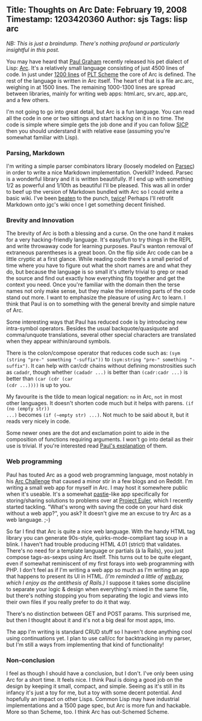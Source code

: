 Title: Thoughts on Arc
Date: February 19, 2008
Timestamp: 1203420360
Author: sjs
Tags: lisp arc
----

*NB: This is just a braindump.  There's nothing profound or particularly insightful in this post.*

You may have heard that <a href="http://www.paulgraham.com/">Paul Graham</a> recently released his pet dialect of Lisp: <a href="http://arclanguage.org/">Arc</a>.  It's a relatively small language consisting of just 4500 lines of code.  In just under <a href="http://arclanguage.com/install">1200 lines</a> of <a href="http://www.plt-scheme.org/">PLT Scheme</a> the core of Arc is defined.  The rest of the language is written in Arc itself.  The heart of that is a file arc.arc, weighing in at 1500 lines.  The remaining 1000-1300 lines are spread between libraries, mainly for writing web apps: html.arc, srv.arc, app.arc, and a few others.

I'm not going to go into great detail, but Arc is a fun language.  You can read all the code in one or two sittings and start hacking on it in no time.  The code is simple where simple gets the job done and if you can follow <a href="http://mitpress.mit.edu/sicp/">SICP</a> then you should understand it with relative ease (assuming you're somewhat familiar with Lisp).

### Parsing, Markdown ###

I'm writing a simple parser combinators library (loosely modeled on <a href="http://legacy.cs.uu.nl/daan/parsec.html">Parsec</a>) in order to write a nice Markdown implementation.  Overkill?  Indeed.  Parsec is a wonderful library and it is written beautifully.  If I end up with something 1/2 as powerful and 1/10th as beautiful I'll be pleased.  This was all in order to beef up the version of Markdown bundled with Arc so I could write a basic wiki.  I've been <a href="http://arclanguage.org/item?id=1456">beaten</a> to the punch, <a href="http://arclanguage.org/item?id=2037">twice</a>!  Perhaps I'll retrofit Markdown onto jgc's wiki once I get something decent finished.

### Brevity and Innovation ###

The brevity of Arc is both a blessing and a curse.  On the one hand it makes for a very hacking-friendly language.  It's easy/fun to try things in the REPL and write throwaway code for learning purposes.  Paul's wanton removal of extraneous parentheses is a great boon.  On the flip side Arc code can be a little cryptic at a first glance.  While reading code there's a small period of time where you have to figure out what the short names are and what they do, but because the language is so small it's utterly trivial to grep or read the source and find out exactly how everything fits together and get the context you need.  Once you're familiar with the domain then the terse names not only make sense, but they make the interesting parts of the code stand out more.  I want to emphasize the pleasure of using Arc to learn.  I think that Paul is on to something with the general brevity and simple nature of Arc.

Some interesting ways that Paul has reduced code is by introducing new intra-symbol operators.  Besides the usual backquote/quasiquote and comma/unquote translations, several other special characters are translated when they appear within/around symbols.

There is the colon/compose operator that reduces code such as: <code>(sym (string "pre-" something "-suffix"))</code> to <code>(sym:string "pre-" something "-suffix")</code>.  It can help with car/cdr chains without defining monstrosities such as <code>cadadr</code>, though whether <code>(cadadr ...)</code> is better than <code>(cadr:cadr ...)</code> is better than <code>(car (cdr (car (cdr ...))))</code> is up to you.

My favourite is the tilde to mean logical negation: <code>no</code> in Arc, <code>not</code> in most other languages.  It doesn't shorten code much but it helps with parens.  <code>(if (no (empty str)) ...)</code> becomes <code>(if (~empty str) ...)</code>.  Not much to be said about it, but it reads very nicely in code.

Some newer ones are the dot and exclamation point to aide in the composition of functions requiring arguments.  I won't go into detail as their use is trivial.  If you're interested read <a href="http://arclanguage.org/item?id=2166">Paul's explanation</a> of them.

### Web programming ###

Paul has touted Arc as a good web programming language, most notably in his <a href="http://www.paulgraham.com/arcchallenge.html">Arc Challenge</a> that caused a minor stir in a few blogs and on Reddit.  I'm writing a small web app for myself in Arc.  I may host it somewhere public when it's useable.  It's a somewhat <a href="http://pastie.caboo.se/">pastie</a>-like app specifically for storing/sharing solutions to problems over at <a href="http://projecteuler.net/">Project Euler</a>, which I recently started tackling.  "What's wrong with saving the code on your hard disk without a web app?", you ask? It doesn't give me an excuse to try Arc as a web language. ;-)

So far I find that Arc is quite a nice web language.  With the handy HTML tag library you can generate 90s-style, quirks-mode-compliant tag soup in a blink.  I haven't had trouble producing HTML 4.01 (strict) that validates.  There's no need for a template language or partials (à la Rails), you just compose tags-as-sexps using Arc itself.  This turns out to be quite elegant, even if somewhat reminiscent of my first forays into web programming with PHP.  I don't feel as if I'm writing a web app so much as I'm writing an app that happens to present its UI in HTML.  <em>(I'm reminded a little of <a href="http://webpy.org/">web.py</a>, which I enjoy as the antithesis of Rails.)</em>  I suppose it takes some discipline to separate your logic &amp; design when everything's mixed in the same file, but there's nothing stopping you from separating the logic and views into their own files if you really prefer to do it that way.

There's no distinction between GET and POST params.  This surprised me, but then I thought about it and it's not a big deal for most apps, imo.

The app I'm writing is standard CRUD stuff so I haven't done anything cool using continuations yet.  I plan to use call/cc for backtracking in my parser, but I'm still a ways from implementing that kind of functionality!

### Non-conclusion ###

I feel as though I should have a conclusion, but I don't.  I've only been using Arc for a short time.  It feels nice.  I think Paul is doing a good job on the design by keeping it small, compact, and simple.  Seeing as it's still in its infancy it's just a toy for me, but a toy with some decent potential.  And hopefully an impact on other Lisps.  Common Lisp may have industrial implementations and a 1500 page spec, but Arc is more fun and hackable.  More so than Scheme, too.  I think Arc has out-Schemed Scheme.
